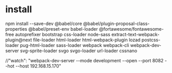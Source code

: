 # install
npm install --save-dev @babel/core @babel/plugin-proposal-class-properties @babel/preset-env babel-loader @fortawesome/fontawesome-free autoprefixer bootstrap css-loader node-sass extract-text-webpack-plugin@next file-loader html-loader html-webpack-plugin lozad postcss-loader pug-html-loader sass-loader webpack webpack-cli webpack-dev-server svg-sprite-loader svgo svgo-loader url-loader cssnano

//"watch": "webpack-dev-server --mode development --open --port 8082 --hot --host 192.168.15.170"


